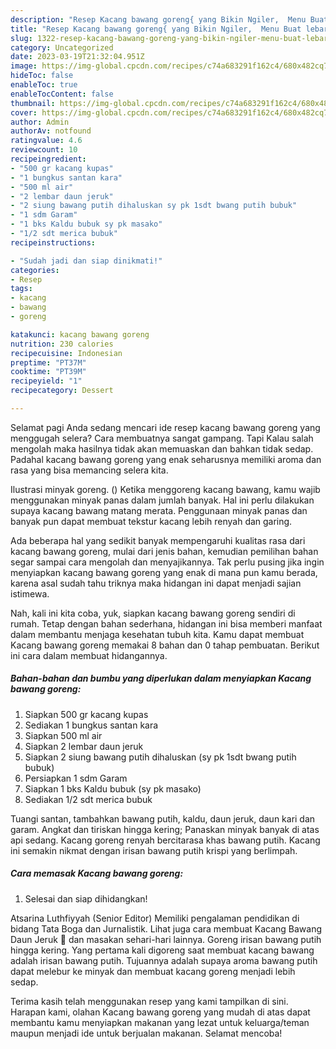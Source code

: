 ```yaml
---
description: "Resep Kacang bawang goreng{ yang Bikin Ngiler,  Menu Buat lebaran"
title: "Resep Kacang bawang goreng{ yang Bikin Ngiler,  Menu Buat lebaran"
slug: 1322-resep-kacang-bawang-goreng-yang-bikin-ngiler-menu-buat-lebaran
category: Uncategorized
date: 2023-03-19T21:32:04.951Z
image: https://img-global.cpcdn.com/recipes/c74a683291f162c4/680x482cq70/kacang-bawang-goreng-foto-resep-utama.jpg
hideToc: false
enableToc: true
enableTocContent: false
thumbnail: https://img-global.cpcdn.com/recipes/c74a683291f162c4/680x482cq70/kacang-bawang-goreng-foto-resep-utama.jpg
cover: https://img-global.cpcdn.com/recipes/c74a683291f162c4/680x482cq70/kacang-bawang-goreng-foto-resep-utama.jpg
author: Admin
authorAv: notfound
ratingvalue: 4.6
reviewcount: 10
recipeingredient:
- "500 gr kacang kupas"
- "1 bungkus santan kara"
- "500 ml air"
- "2 lembar daun jeruk"
- "2 siung bawang putih dihaluskan sy pk 1sdt bwang putih bubuk"
- "1 sdm Garam"
- "1 bks Kaldu bubuk sy pk masako"
- "1/2 sdt merica bubuk"
recipeinstructions:

- "Sudah jadi dan siap dinikmati!"
categories:
- Resep
tags:
- kacang
- bawang
- goreng

katakunci: kacang bawang goreng 
nutrition: 230 calories
recipecuisine: Indonesian
preptime: "PT37M"
cooktime: "PT39M"
recipeyield: "1"
recipecategory: Dessert

---
```



Selamat pagi Anda sedang mencari ide resep kacang bawang goreng yang menggugah selera? Cara membuatnya sangat gampang. Tapi Kalau salah mengolah maka hasilnya tidak akan memuaskan dan bahkan tidak sedap. Padahal kacang bawang goreng yang enak seharusnya memiliki aroma dan rasa yang bisa memancing selera kita.


Ilustrasi minyak goreng. () Ketika menggoreng kacang bawang, kamu wajib menggunakan minyak panas dalam jumlah banyak. Hal ini perlu dilakukan supaya kacang bawang matang merata. Penggunaan minyak panas dan banyak pun dapat membuat tekstur kacang lebih renyah dan garing.

Ada beberapa hal yang sedikit banyak mempengaruhi kualitas rasa dari kacang bawang goreng, mulai dari jenis bahan, kemudian pemilihan bahan segar sampai cara mengolah dan menyajikannya. Tak perlu pusing jika ingin menyiapkan kacang bawang goreng yang enak di mana pun kamu berada, karena asal sudah tahu triknya maka hidangan ini dapat menjadi sajian istimewa.


Nah, kali ini kita coba, yuk, siapkan kacang bawang goreng sendiri di rumah. Tetap dengan bahan sederhana, hidangan ini bisa memberi manfaat dalam membantu menjaga kesehatan tubuh kita. Kamu dapat membuat Kacang bawang goreng memakai 8 bahan dan 0 tahap pembuatan. Berikut ini cara dalam membuat hidangannya.

<!--inarticleads1-->

##### Bahan-bahan dan bumbu yang diperlukan dalam menyiapkan Kacang bawang goreng:

1. Siapkan 500 gr kacang kupas
1. Sediakan 1 bungkus santan kara
1. Siapkan 500 ml air
1. Siapkan 2 lembar daun jeruk
1. Siapkan 2 siung bawang putih dihaluskan (sy pk 1sdt bwang putih bubuk)
1. Persiapkan 1 sdm Garam
1. Siapkan 1 bks Kaldu bubuk (sy pk masako)
1. Sediakan 1/2 sdt merica bubuk


Tuangi santan, tambahkan bawang putih, kaldu, daun jeruk, daun kari dan garam. Angkat dan tiriskan hingga kering; Panaskan minyak banyak di atas api sedang. Kacang goreng renyah bercitarasa khas bawang putih. Kacang ini semakin nikmat dengan irisan bawang putih krispi yang berlimpah. 

<!--inarticleads2-->

##### Cara memasak Kacang bawang goreng:


1. Selesai dan siap dihidangkan!

Atsarina Luthfiyyah (Senior Editor) Memiliki pengalaman pendidikan di bidang Tata Boga dan Jurnalistik. Lihat juga cara membuat Kacang Bawang Daun Jeruk 🍊 dan masakan sehari-hari lainnya. Goreng irisan bawang putih hingga kering. Yang pertama kali digoreng saat membuat kacang bawang adalah irisan bawang putih. Tujuannya adalah supaya aroma bawang putih dapat melebur ke minyak dan membuat kacang goreng menjadi lebih sedap. 

Terima kasih telah menggunakan resep yang kami tampilkan di sini. Harapan kami, olahan Kacang bawang goreng yang mudah di atas dapat membantu kamu menyiapkan makanan yang lezat untuk keluarga/teman maupun menjadi ide untuk berjualan makanan. Selamat mencoba!
